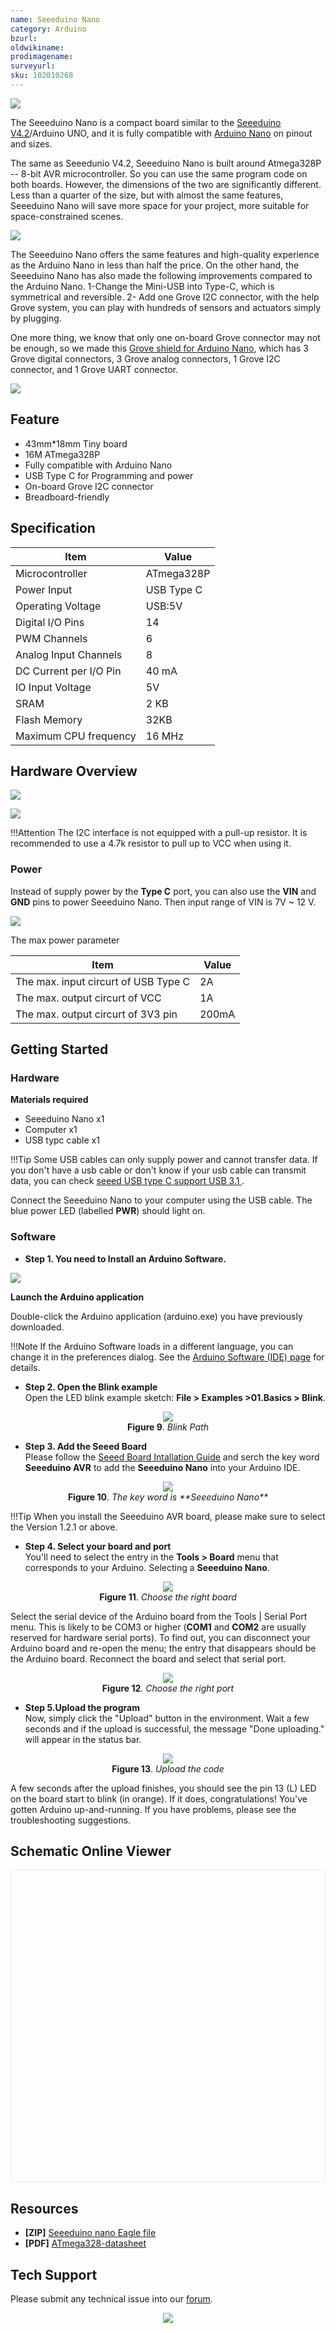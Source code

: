 ```yaml
---
name: Seeeduino Nano
category: Arduino
bzurl: 
oldwikiname: 
prodimagename: 
surveyurl: 
sku: 102010268
---
```


![](https://github.com/SeeedDocument/Seeeduino-Nano/raw/master/img/seeeduino-Nano-wiki.jpg)

The Seeeduino Nano is a compact board similar to the [Seeeduino V4.2](https://www.seeedstudio.com/Seeeduino-V4-2-p-2517.html)/Arduino UNO, and it is fully compatible with [Arduino Nano](https://store.arduino.cc/usa/arduino-nano) on pinout and sizes.


The same as Seeedunio V4.2, Seeeduino Nano is built around Atmega328P -- 8-bit AVR microcontroller. So you can use the same program code on both boards. However, the dimensions of the two are significantly different. Less than a quarter of the size, but with almost the same features, Seeeduino Nano will save more space for your project, more suitable for space-constrained scenes.

![](https://github.com/SeeedDocument/Seeeduino-Nano/raw/master/img/seeeduino-Nano-compare-2.jpg)


The Seeeduino Nano offers the same features and high-quality experience as the Arduino Nano in less than half the price. On the other hand, the Seeeduino Nano has also made the following improvements compared to the Arduino Nano. 1-Change the Mini-USB into Type-C, which is symmetrical and reversible. 2- Add one Grove I2C connector, with the help Grove system, you can play with hundreds of sensors and actuators simply by plugging.


One more thing, we know that only one on-board Grove connector may not be enough, so we made this [Grove shield for Arduino Nano](https://www.seeedstudio.com/Grove-Shield-for-Arduino-Nano-p-4112.html), which has 3 Grove digital connectors, 3 Grove analog connectors, 1 Grove I2C connector, and 1 Grove UART connector. 



<p style=":center"><a href="https://www.seeedstudio.com/Seeeduino-Nano-p-4111.html" target="_blank"><img src="https://github.com/SeeedDocument/wiki_english/raw/master/docs/images/300px-Get_One_Now_Banner-ragular.png" /></a></p>






## Feature

- 43mm*18mm Tiny board
- 16M ATmega328P
- Fully compatible with Arduino Nano
- USB Type C for Programming and power
- On-board Grove I2C connector
- Breadboard-friendly



## Specification

|Item|Value|
|------------|-----------|
|Microcontroller|ATmega328P|
|Power Input|USB Type C|
|Operating Voltage|USB:5V|
|Digital I/O Pins|14|
|PWM Channels|6|
|Analog Input Channels|8|
|DC Current per I/O Pin|40 mA|
|IO Input Voltage|5V|
|SRAM|2 KB|
|Flash Memory|32KB|
|Maximum CPU frequency|16 MHz|



## Hardware Overview


![](https://github.com/SeeedDocument/Seeeduino-Nano/raw/master/img/pinout-1.jpg) 
 
![](https://raw.githubusercontent.com/SeeedDocument/Seeeduino-Nano/master/img/pinout-2.png)


!!!Attention
    The I2C interface is not equipped with a pull-up resistor. It is recommended to use a 4.7k resistor to pull up to VCC when using it.


### Power

Instead of supply power by the **Type C** port, you can also use the **VIN** and **GND** pins to power Seeeduino Nano. Then input range of VIN is 7V ~ 12 V.

![](https://github.com/SeeedDocument/Seeeduino-Nano/raw/master/img/Power-1.jpg)



The max power parameter

|Item|Value|
|---|---|
|The max. input circurt of USB Type C|2A|
|The max. output circurt of VCC|1A|
|The max. output circurt of 3V3 pin|200mA| 




## Getting Started


### Hardware

**Materials required**

- Seeeduino Nano x1 
- Computer x1
- USB typc cable x1

!!!Tip
    Some USB cables can only supply power and cannot transfer data. If you don't have a usb cable or don't know if your usb cable can transmit data, you can check [seeed USB type C support USB 3.1 ](https://www.seeedstudio.com/USB-Type-C-to-A-Cable-1Meter-p-4085.html).





Connect the Seeeduino Nano to your computer using the USB cable. The blue power LED (labelled **PWR**) should light on.



### Software


- **Step 1. You need to Install an Arduino Software.**

[![](https://raw.githubusercontent.com/SeeedDocument/Seeeduino_Stalker_V3_1/master/images/Download_IDE.png)](https://www.arduino.cc/en/Main/Software)


**Launch the Arduino application**

Double-click the Arduino application (arduino.exe) you have previously downloaded.

!!!Note
    If the Arduino Software loads in a different language, you can change it in the preferences dialog. See the [Arduino Software (IDE) page](https://www.arduino.cc/en/Guide/Environment#languages) for details.


- **Step 2. Open the Blink example**  
Open the LED blink example sketch: **File > Examples >01.Basics > Blink**.


<div align="center">
<figure>
  <img src="https://raw.githubusercontent.com/SeeedDocument/Seeeduino_GPRS/master/img/select_blink.png"/>
  <figcaption><b>Figure 9</b>. <i>Blink Path</i></figcaption>
</figure>
</div>



- **Step 3. Add the Seeed Board**  
Please follow the [Seeed Board Intallation Guide](http://wiki.seeedstudio.com/Seeed_Arduino_Boards/) and serch the key word **Seeeduino AVR** to add the **Seeeduino Nano** into your Arduino IDE. 


<div align="center">
<figure>
  <img src="https://github.com/SeeedDocument/Seeeduino-Nano/raw/master/img/IDE-1.jpg"/>
  <figcaption><b>Figure 10</b>. <i>The key word is **Seeeduino Nano**</i></figcaption>
</figure>
</div>


!!!Tip 
    When you install the Seeeduino AVR board, please make sure to select the Version 1.2.1 or above.



- **Step 4. Select your board and port**  
You'll need to select the entry in the **Tools > Board** menu that corresponds to your Arduino.
Selecting a **Seeeduino Nano**.

<div align="center">
<figure>
  <img src="https://github.com/SeeedDocument/Seeeduino-Nano/raw/master/img/IDE-2.jpg"/>
  <figcaption><b>Figure 11</b>. <i>Choose the right board</i></figcaption>
</figure>
</div>


Select the serial device of the Arduino board from the Tools | Serial Port menu. This is likely to be COM3 or higher (**COM1** and **COM2** are usually reserved for hardware serial ports). To find out, you can disconnect your Arduino board and re-open the menu; the entry that disappears should be the Arduino board. Reconnect the board and select that serial port.

<div align="center">
<figure>
  <img src="https://github.com/SeeedDocument/Seeeduino-Nano/raw/master/img/IDE-3.jpg"/>
  <figcaption><b>Figure 12</b>. <i>Choose the right port</i></figcaption>
</figure>
</div>






- **Step 5.Upload the program**  
Now, simply click the "Upload" button in the environment. Wait a few seconds and if the upload is successful, the message "Done uploading." will appear in the status bar.

<div align="center">
<figure>
  <img src="https://raw.githubusercontent.com/SeeedDocument/Seeeduino_GPRS/master/img/upload_image.png"/>
  <figcaption><b>Figure 13</b>. <i>Upload the code</i></figcaption>
</figure>
</div>


A few seconds after the upload finishes, you should see the pin 13 (L) LED on the board start to blink (in orange). If it does, congratulations! You've gotten Arduino up-and-running. If you have problems, please see the troubleshooting suggestions.


## Schematic Online Viewer

<div class="altium-ecad-viewer" data-project-src="https://github.com/SeeedDocument/Seeeduino-Nano/raw/master/res/Seeeduino%20nano.zip" style="border-radius: 0px 0px 4px 4px; height: 500px; border-style: solid; border-width: 1px; border-color: rgb(241, 241, 241); overflow: hidden; max-width: 1280px; max-height: 700px; box-sizing: border-box;" />
</div>


## Resources

- **[ZIP]** [Seeeduino nano Eagle file](https://github.com/SeeedDocument/Seeeduino-Nano/raw/master/res/Seeeduino%20nano.zip)
- **[PDF]** [ATmega328-datasheet](https://github.com/SeeedDocument/Seeeduino-Nano/raw/master/res/ATmega328-datasheet.pdf)



## Tech Support
Please submit any technical issue into our [forum](http://forum.seeedstudio.com/). 
<br /><p style="text-align:center"><a href="https://www.seeedstudio.com/act-4.html?utm_source=wiki&utm_medium=wikibanner&utm_campaign=newproducts" target="_blank"><img src="https://github.com/SeeedDocument/Wiki_Banner/raw/master/new_product.jpg" /></a></p>